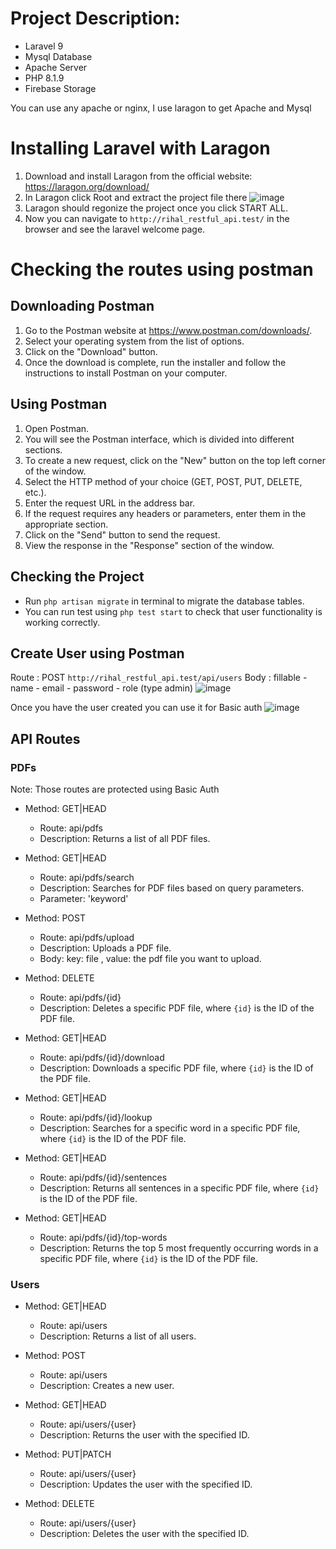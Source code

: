 # Project Description: 
- Laravel 9 
- Mysql Database
- Apache Server
- PHP 8.1.9
- Firebase Storage

You can use any apache or nginx, I use laragon to get Apache and Mysql 
# Installing Laravel with Laragon

1. Download and install Laragon from the official website: https://laragon.org/download/
2. In Laragon click Root and extract the project file there
![image](https://user-images.githubusercontent.com/86527969/233466361-fb243415-1dbd-48e5-819e-220f62969728.png)
3. Laragon should regonize the project once you click START ALL.
4. Now you can navigate to `http://rihal_restful_api.test/` in the browser and see the laravel welcome page.

# Checking the routes using postman 
## Downloading Postman

1. Go to the Postman website at https://www.postman.com/downloads/.
2. Select your operating system from the list of options.
3. Click on the "Download" button.
4. Once the download is complete, run the installer and follow the instructions to install Postman on your computer.

## Using Postman

1. Open Postman.
2. You will see the Postman interface, which is divided into different sections.
3. To create a new request, click on the "New" button on the top left corner of the window.
4. Select the HTTP method of your choice (GET, POST, PUT, DELETE, etc.).
5. Enter the request URL in the address bar.
6. If the request requires any headers or parameters, enter them in the appropriate section.
7. Click on the "Send" button to send the request.
8. View the response in the "Response" section of the window.


## Checking the Project
- Run `php artisan migrate` in terminal to migrate the database tables. 
- You can run test using `php test start` to check that user functionality is working correctly.

## Create User using Postman 
Route : POST `http://rihal_restful_api.test/api/users`
Body : fillable 
            - name
            - email
            - password
            - role (type admin)
![image](https://user-images.githubusercontent.com/86527969/233470265-94f6af6f-22e5-431f-9450-2de65b0390c8.png)


Once you have the user created you can use it for Basic auth
![image](https://user-images.githubusercontent.com/86527969/233470737-a554fb95-387a-4d8b-9a86-96d698916325.png)


## API Routes

### PDFs
Note: Those routes are protected using Basic Auth

- Method: GET|HEAD
    - Route: api/pdfs
    - Description: Returns a list of all PDF files.

- Method: GET|HEAD
    - Route: api/pdfs/search
    - Description: Searches for PDF files based on query parameters.
    - Parameter: 'keyword' 

- Method: POST
    - Route: api/pdfs/upload
    - Description: Uploads a PDF file.
    - Body: key: file , value: the pdf file you want to upload.

- Method: DELETE
    - Route: api/pdfs/{id}
    - Description: Deletes a specific PDF file, where `{id}` is the ID of the PDF file.

- Method: GET|HEAD
    - Route: api/pdfs/{id}/download
    - Description: Downloads a specific PDF file, where `{id}` is the ID of the PDF file.

- Method: GET|HEAD
    - Route: api/pdfs/{id}/lookup
    - Description: Searches for a specific word in a specific PDF file, where `{id}` is the ID of the PDF file.

- Method: GET|HEAD
    - Route: api/pdfs/{id}/sentences
    - Description: Returns all sentences in a specific PDF file, where `{id}` is the ID of the PDF file.

- Method: GET|HEAD
    - Route: api/pdfs/{id}/top-words
    - Description: Returns the top 5 most frequently occurring words in a specific PDF file, where `{id}` is the ID of the PDF file.




### Users

- Method: GET|HEAD
    - Route: api/users
    - Description: Returns a list of all users.


- Method: POST
    - Route: api/users
    - Description: Creates a new user.


- Method: GET|HEAD
    - Route: api/users/{user}
    - Description: Returns the user with the specified ID.


- Method: PUT|PATCH
    - Route: api/users/{user}
    - Description: Updates the user with the specified ID.


- Method: DELETE
    - Route: api/users/{user}
    - Description: Deletes the user with the specified ID.
